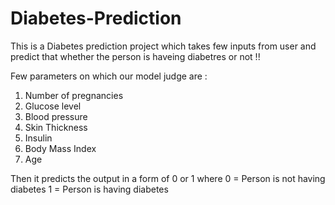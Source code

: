 # Diabetes-Prediction

This is a Diabetes prediction project which takes few inputs from user and predict that whether the person is haveing diabetres or not !!

Few parameters on which our model judge are :
1. Number of pregnancies
2. Glucose level
3. Blood pressure
4. Skin Thickness
5. Insulin
6. Body Mass Index
7. Age

Then it predicts the output in a form of 0 or 1 where
0 = Person is not having diabetes
1 = Person is having diabetes
